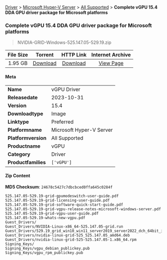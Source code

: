 
[Driver](/README.md)  >  [Microsoft Hyper-V Server](/index/Driver/Microsoft_Hyper-V_Server.md)  >  [All Supported](/index/Driver/Microsoft_Hyper-V_Server/All_Supported.md)  >  **Complete vGPU 15.4 DDA GPU driver package for Microsoft platforms**


###    Complete vGPU 15.4 DDA GPU driver package for Microsoft platforms

> NVIDIA-GRID-Windows-525.147.05-529.19.zip   


| **File Size** | **Torrent**  | **HTTP Link** | **Internet Archive** |
|:-------------:|:------------:|:-------------:|:--------------------:|
| 1.95 GB |  [Download](https://archive.org/download/nvgpu_NVIDIA-GRID-Windows-525.147.05-529.19.zip/nvgpu_NVIDIA-GRID-Windows-525.147.05-529.19.zip_archive.torrent)       | [Download](https://archive.org/compress/nvgpu_NVIDIA-GRID-Windows-525.147.05-529.19.zip) | [View Page](https://archive.org/details/nvgpu_NVIDIA-GRID-Windows-525.147.05-529.19.zip)       |

#### Meta

<table>
<tr><td><strong>Name</strong></td><td>vGPU Driver</td></tr>
<tr><td><strong>Releasedate</strong></td><td>2023-10-31</td></tr>
<tr><td><strong>Version</strong></td><td>15.4</td></tr>
<tr><td><strong>Downloadtype</strong></td><td>Image</td></tr>
<tr><td><strong>Linktype</strong></td><td>Preferred</td></tr>
<tr><td><strong>Platformname</strong></td><td>Microsoft Hyper-V Server</td></tr>
<tr><td><strong>Platformversion</strong></td><td>All Supported</td></tr>
<tr><td><strong>Productname</strong></td><td>vGPU</td></tr>
<tr><td><strong>Category</strong></td><td>Driver</td></tr>
<tr><td><strong>Productfamilies</strong></td><td><code>['vGPU']</code></td></tr>
</table>

#### Zip Content

**MD5 Checksum**: `24678c5427c7dbcbced0ffa645c0284f`

```text
525.147.05-529.19-grid-gpumodeswitch-user-guide.pdf
525.147.05-529.19-grid-licensing-user-guide.pdf
525.147.05-529.19-grid-software-quick-start-guide.pdf
525.147.05-529.19-grid-vgpu-release-notes-microsoft-windows-server.pdf
525.147.05-529.19-grid-vgpu-user-guide.pdf
525.147.05-529.19-whats-new-vgpu.pdf
Guest_Drivers/
Guest_Drivers/NVIDIA-Linux-x86_64-525.147.05-grid.run
Guest_Drivers/529.19_grid_win10_win11_server2019_server2022_dch_64bit_international.exe
Guest_Drivers/nvidia-linux-grid-525_525.147.05_amd64.deb
Guest_Drivers/nvidia-linux-grid-525-525.147.05-1.x86_64.rpm
Signing_Keys/
Signing_Keys/vgpu_debian_publickey.pub
Signing_Keys/vgpu_rpm_publickey.pub
```